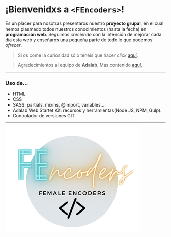 # ¡Bienvenidxs a `<FEncoders>`!

Es un placer para nosotras presentaros nuestro **proyecto grupal**, en el cual hemos plasmado todos nuestros conocimientos (hasta la fecha) en **programación web**. Seguimos _creciendo_ con la intención de mejorar cada día esta web y enseñaros una pequeña parte de todo lo que podemos _ofrecer_.

> Si os come la curiosidad sólo tenéis que hacer _click_ [aquí](http://beta.adalab.es/project-promo-p-module-1-team-3/).

> Agradecimientos al equipo de **Adalab**. Más contenido [aquí.](https://adalab.es/)

---

### Uso de...

- HTML
- CSS
- SASS: partials, mixins, @import, variables...
- Adalab Web Startet Kit: recursos y herramientas(Node JS, NPM, Gulp).
- Controlador de versiones GIT

---

![enter image description here](https://github.com/Adalab/project-promo-p-module-1-team-3/blob/main/src/images/Logo.png?raw=true)
